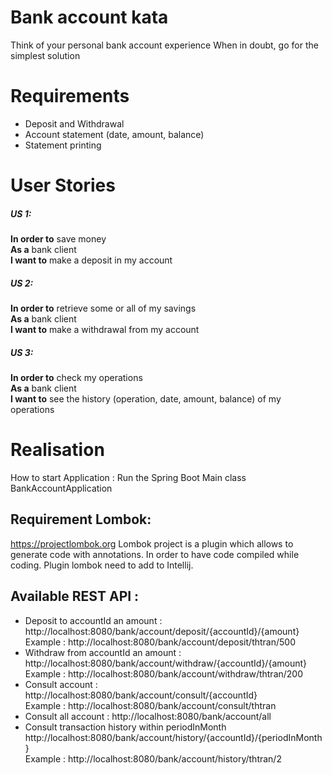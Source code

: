 # Bank account kata
Think of your personal bank account experience When in doubt, go for the simplest solution

# Requirements
- Deposit and Withdrawal
- Account statement (date, amount, balance)
- Statement printing
 
# User Stories
##### US 1:
**In order to** save money  
**As a** bank client  
**I want to** make a deposit in my account  
 
##### US 2: 
**In order to** retrieve some or all of my savings  
**As a** bank client  
**I want to** make a withdrawal from my account  
 
##### US 3: 
**In order to** check my operations  
**As a** bank client  
**I want to** see the history (operation, date, amount, balance)  of my operations  




# Realisation
How to start Application : Run the Spring Boot Main class BankAccountApplication

## Requirement Lombok:
https://projectlombok.org
Lombok project is a plugin which allows to generate code with annotations.
In order to have code compiled while coding. Plugin lombok need to add to Intellij.

## Available REST API :
- Deposit to accountId an amount : http://localhost:8080/bank/account/deposit/{accountId}/{amount} <br/>
  Example : http://localhost:8080/bank/account/deposit/thtran/500
- Withdraw from accountId an amount : http://localhost:8080/bank/account/withdraw/{accountId}/{amount} <br/>
  Example : http://localhost:8080/bank/account/withdraw/thtran/200 
- Consult account : http://localhost:8080/bank/account/consult/{accountId} <br/>
  Example : http://localhost:8080/bank/account/consult/thtran
- Consult all account : http://localhost:8080/bank/account/all
- Consult transaction history within periodInMonth http://localhost:8080/bank/account/history/{accountId}/{periodInMonth} <br/>
  Example : http://localhost:8080/bank/account/history/thtran/2
